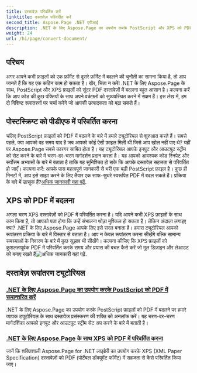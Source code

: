 ```yaml
---
title: दस्तावेज़ परिवर्तित करें
linktitle: दस्तावेज़ परिवर्तित करें
second_title: Aspose.Page .NET एपीआई
description: .NET के लिए Aspose.Page का उपयोग करके PostScript और XPS को PDF में आसानी से कन्वर्ट करना सीखें। आसान दस्तावेज़ प्रोसेसिंग के लिए हमारे विस्तृत ट्यूटोरियल का पालन करें।
weight: 24
url: /hi/page/convert-document/
---
```

## परिचय

अगर आपने कभी फ़ाइलों को एक फ़ॉर्मेट से दूसरे फ़ॉर्मेट में बदलने की चुनौती का सामना किया है, तो आप जानते हैं कि यह एक कठिन काम हो सकता है। खैर, चिंता न करें! .NET के लिए Aspose.Page के साथ, PostScript और XPS फ़ाइलों को सुंदर PDF दस्तावेज़ों में बदलना बहुत आसान है। कल्पना करें कि आप कोड की कुछ पंक्तियों के साथ अपने वर्कफ़्लो को सुव्यवस्थित करने में सक्षम हैं। इस लेख में, हम दो विशिष्ट रूपांतरणों पर चर्चा करेंगे जो आपकी उत्पादकता को बढ़ा सकते हैं।

## पोस्टस्क्रिप्ट को पीडीएफ में परिवर्तित करना

चलिए PostScript फ़ाइलों को PDF में बदलने के बारे में हमारे ट्यूटोरियल से शुरुआत करते हैं। सबसे पहले, क्या आपको वह समय याद है जब आपको कोई ऐसी फ़ाइल मिली थी जिसे आप खोल नहीं पाए थे? यहीं पर Aspose.Page सबसे कारगर साबित होता है। यह ट्यूटोरियल आपके इनपुट और आउटपुट स्ट्रीम को सेट करने के बारे में चरण-दर-चरण मार्गदर्शन प्रदान करता है। यह आपको आवश्यक कोड स्निपेट और सर्वोत्तम अभ्यासों के बारे में बताता है ताकि यह सुनिश्चित हो सके कि आपके दस्तावेज़ सहजता से परिवर्तित हो जाएँ। कल्पना करें: आपके पास महत्वपूर्ण जानकारी से भरी एक बड़ी PostScript फ़ाइल है। कुछ ही मिनटों में, आप इसे साझा करने के लिए तैयार एक साफ-सुथरे स्वरूपित PDF में बदल सकते हैं। प्रक्रिया के बारे में उत्सुक हैं?[अधिक जानकारी यहां पढ़ें](./postscript-to-pdf-conversion/).

## XPS को PDF में बदलना

अगला चरण XPS दस्तावेज़ों को PDF में परिवर्तित करना है। यदि आपने कभी XPS फ़ाइलों के साथ काम किया है, तो आपको पता होगा कि उन्हें संभालना थोड़ा मुश्किल हो सकता है। लेकिन अंदाज़ा लगाइए क्या? .NET के लिए Aspose.Page आपके लिए इसे सरल बनाता है। हमारा ट्यूटोरियल आपको रूपांतरण प्रक्रिया के बारे में विस्तार से बताता है। आप न केवल रूपांतरण करना सीखेंगे बल्कि सामान्य समस्याओं के निवारण के बारे में कुछ सुझाव भी सीखेंगे। कल्पना कीजिए कि XPS फ़ाइलों को कुशलतापूर्वक PDF में परिवर्तित करके समय और प्रयास की बचत कैसे करें जो मूल डिज़ाइन और लेआउट को बनाए रखते हैं![अधिक जानकारी यहां पढ़ें](./converting-xps-to-pdf/).

## दस्तावेज़ रूपांतरण ट्यूटोरियल
### [.NET के लिए Aspose.Page का उपयोग करके PostScript को PDF में रूपान्तरित करें](./postscript-to-pdf-conversion/)
.NET के लिए Aspose.Page का उपयोग करके PostScript फ़ाइलों को PDF में बदलने पर हमारे व्यापक ट्यूटोरियल के साथ दस्तावेज़ प्रसंस्करण की शक्ति को अनलॉक करें। यह चरण-दर-चरण मार्गदर्शिका आपको इनपुट और आउटपुट स्ट्रीम सेट अप करने के बारे में बताती है।
### [.NET के लिए Aspose.Page के साथ XPS को PDF में परिवर्तित करना](./converting-xps-to-pdf/)
जानें कि शक्तिशाली Aspose.Page for .NET लाइब्रेरी का उपयोग करके XPS (XML Paper Specification) दस्तावेज़ों को PDF (पोर्टेबल डॉक्यूमेंट फॉर्मेट) में सहजता से कैसे परिवर्तित किया जाए।